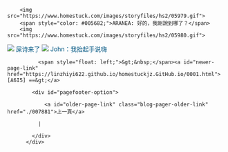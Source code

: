 ﻿<html>

        <img src="https://www.homestuck.com/images/storyfiles/hs2/05979.gif">
        <span style="color: #005682;">ARANEA: 好的，我剛說到哪了？</span>
        <img src="https://www.homestuck.com/images/storyfiles/hs2/05980.gif">

<img src="https://www.homestuck2.com/assets/panels/00001.gif">
        <span style="color: #005682;">屎诗来了</span>
<img src="https://www.homestuck.com/images/storyfiles/hs2/07923.gif"> 
<span style="color: #005682;">John：我抬起手说嗨</span>
<div>

            
              <span style="float: left;">&gt;&nbsp;</span><a id="newer-page-link" href="https://linzhiyi622.github.io/homestuckjz.GitHub.io/0001.html"> [A6I5] ==&gt;</a>
            
            <div id="pagefooter-option">
              
                <a id="older-page-link" class="blog-pager-older-link" href="./007881">上一頁</a>
              
              |

            </div>
          </div>
